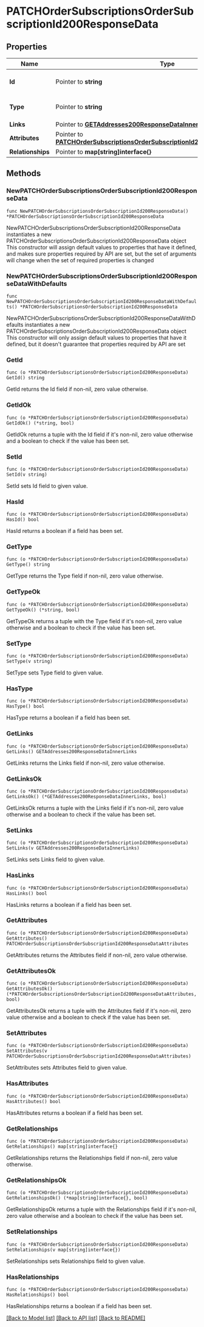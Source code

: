 # PATCHOrderSubscriptionsOrderSubscriptionId200ResponseData

## Properties

Name | Type | Description | Notes
------------ | ------------- | ------------- | -------------
**Id** | Pointer to **string** | The resource&#39;s id | [optional] 
**Type** | Pointer to **string** | The resource&#39;s type | [optional] [default to "order_subscriptions"]
**Links** | Pointer to [**GETAddresses200ResponseDataInnerLinks**](GETAddresses200ResponseDataInnerLinks.md) |  | [optional] 
**Attributes** | Pointer to [**PATCHOrderSubscriptionsOrderSubscriptionId200ResponseDataAttributes**](PATCHOrderSubscriptionsOrderSubscriptionId200ResponseDataAttributes.md) |  | [optional] 
**Relationships** | Pointer to **map[string]interface{}** |  | [optional] 

## Methods

### NewPATCHOrderSubscriptionsOrderSubscriptionId200ResponseData

`func NewPATCHOrderSubscriptionsOrderSubscriptionId200ResponseData() *PATCHOrderSubscriptionsOrderSubscriptionId200ResponseData`

NewPATCHOrderSubscriptionsOrderSubscriptionId200ResponseData instantiates a new PATCHOrderSubscriptionsOrderSubscriptionId200ResponseData object
This constructor will assign default values to properties that have it defined,
and makes sure properties required by API are set, but the set of arguments
will change when the set of required properties is changed

### NewPATCHOrderSubscriptionsOrderSubscriptionId200ResponseDataWithDefaults

`func NewPATCHOrderSubscriptionsOrderSubscriptionId200ResponseDataWithDefaults() *PATCHOrderSubscriptionsOrderSubscriptionId200ResponseData`

NewPATCHOrderSubscriptionsOrderSubscriptionId200ResponseDataWithDefaults instantiates a new PATCHOrderSubscriptionsOrderSubscriptionId200ResponseData object
This constructor will only assign default values to properties that have it defined,
but it doesn't guarantee that properties required by API are set

### GetId

`func (o *PATCHOrderSubscriptionsOrderSubscriptionId200ResponseData) GetId() string`

GetId returns the Id field if non-nil, zero value otherwise.

### GetIdOk

`func (o *PATCHOrderSubscriptionsOrderSubscriptionId200ResponseData) GetIdOk() (*string, bool)`

GetIdOk returns a tuple with the Id field if it's non-nil, zero value otherwise
and a boolean to check if the value has been set.

### SetId

`func (o *PATCHOrderSubscriptionsOrderSubscriptionId200ResponseData) SetId(v string)`

SetId sets Id field to given value.

### HasId

`func (o *PATCHOrderSubscriptionsOrderSubscriptionId200ResponseData) HasId() bool`

HasId returns a boolean if a field has been set.

### GetType

`func (o *PATCHOrderSubscriptionsOrderSubscriptionId200ResponseData) GetType() string`

GetType returns the Type field if non-nil, zero value otherwise.

### GetTypeOk

`func (o *PATCHOrderSubscriptionsOrderSubscriptionId200ResponseData) GetTypeOk() (*string, bool)`

GetTypeOk returns a tuple with the Type field if it's non-nil, zero value otherwise
and a boolean to check if the value has been set.

### SetType

`func (o *PATCHOrderSubscriptionsOrderSubscriptionId200ResponseData) SetType(v string)`

SetType sets Type field to given value.

### HasType

`func (o *PATCHOrderSubscriptionsOrderSubscriptionId200ResponseData) HasType() bool`

HasType returns a boolean if a field has been set.

### GetLinks

`func (o *PATCHOrderSubscriptionsOrderSubscriptionId200ResponseData) GetLinks() GETAddresses200ResponseDataInnerLinks`

GetLinks returns the Links field if non-nil, zero value otherwise.

### GetLinksOk

`func (o *PATCHOrderSubscriptionsOrderSubscriptionId200ResponseData) GetLinksOk() (*GETAddresses200ResponseDataInnerLinks, bool)`

GetLinksOk returns a tuple with the Links field if it's non-nil, zero value otherwise
and a boolean to check if the value has been set.

### SetLinks

`func (o *PATCHOrderSubscriptionsOrderSubscriptionId200ResponseData) SetLinks(v GETAddresses200ResponseDataInnerLinks)`

SetLinks sets Links field to given value.

### HasLinks

`func (o *PATCHOrderSubscriptionsOrderSubscriptionId200ResponseData) HasLinks() bool`

HasLinks returns a boolean if a field has been set.

### GetAttributes

`func (o *PATCHOrderSubscriptionsOrderSubscriptionId200ResponseData) GetAttributes() PATCHOrderSubscriptionsOrderSubscriptionId200ResponseDataAttributes`

GetAttributes returns the Attributes field if non-nil, zero value otherwise.

### GetAttributesOk

`func (o *PATCHOrderSubscriptionsOrderSubscriptionId200ResponseData) GetAttributesOk() (*PATCHOrderSubscriptionsOrderSubscriptionId200ResponseDataAttributes, bool)`

GetAttributesOk returns a tuple with the Attributes field if it's non-nil, zero value otherwise
and a boolean to check if the value has been set.

### SetAttributes

`func (o *PATCHOrderSubscriptionsOrderSubscriptionId200ResponseData) SetAttributes(v PATCHOrderSubscriptionsOrderSubscriptionId200ResponseDataAttributes)`

SetAttributes sets Attributes field to given value.

### HasAttributes

`func (o *PATCHOrderSubscriptionsOrderSubscriptionId200ResponseData) HasAttributes() bool`

HasAttributes returns a boolean if a field has been set.

### GetRelationships

`func (o *PATCHOrderSubscriptionsOrderSubscriptionId200ResponseData) GetRelationships() map[string]interface{}`

GetRelationships returns the Relationships field if non-nil, zero value otherwise.

### GetRelationshipsOk

`func (o *PATCHOrderSubscriptionsOrderSubscriptionId200ResponseData) GetRelationshipsOk() (*map[string]interface{}, bool)`

GetRelationshipsOk returns a tuple with the Relationships field if it's non-nil, zero value otherwise
and a boolean to check if the value has been set.

### SetRelationships

`func (o *PATCHOrderSubscriptionsOrderSubscriptionId200ResponseData) SetRelationships(v map[string]interface{})`

SetRelationships sets Relationships field to given value.

### HasRelationships

`func (o *PATCHOrderSubscriptionsOrderSubscriptionId200ResponseData) HasRelationships() bool`

HasRelationships returns a boolean if a field has been set.


[[Back to Model list]](../README.md#documentation-for-models) [[Back to API list]](../README.md#documentation-for-api-endpoints) [[Back to README]](../README.md)


